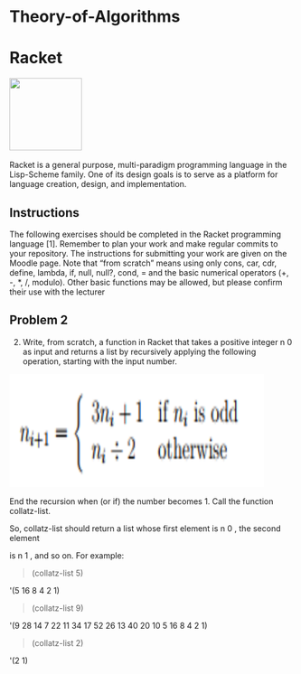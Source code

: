# Theory-of-Algorithms

# Racket

<a href="https://racket-lang.org/" ><img src="https://racket-lang.org/img/racket-logo.svg" width="128" height="128"></a>

Racket is a general purpose, multi-paradigm programming language in the Lisp-Scheme family. One of its design goals is to serve as a platform for language creation, design, and implementation.

## Instructions
The following exercises should be completed in the Racket programming language [1].
Remember to plan your work and make regular commits to your repository. The instructions
for submitting your work are given on the Moodle page. Note that “from scratch”
means using only cons, car, cdr, define, lambda, if, null, null?, cond, = and the
basic numerical operators (+, -, *, /, modulo). Other basic functions may be allowed,
but please confirm their use with the lecturer

## Problem 2
2. Write, from scratch, a function in Racket that takes a positive integer n 0 as input
and returns a list by recursively applying the following operation, starting with the
input number.

<img src="https://github.com/gtonra89/Theory-of-Algorithms/blob/master/Problem%202/Selection_001.png" width="450" height="200"/>

End the recursion when (or if) the number becomes 1. Call the function collatz-list.

So, collatz-list should return a list whose first element is n 0 , the second element

is n 1 , and so on. For example:
> (collatz-list 5)

'(5 16 8 4 2 1)

> (collatz-list 9)

'(9 28 14 7 22 11 34 17 52 26 13 40 20 10 5 16 8 4 2 1)

> (collatz-list 2)

'(2 1)

